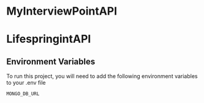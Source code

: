 # MyInterviewPointAPI


# LifespringintAPI


## Environment Variables

To run this project, you will need to add the following environment variables to your .env file

`MONGO_DB_URL`